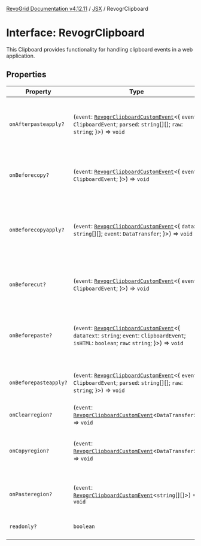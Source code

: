 [RevoGrid Documentation v4.12.11](README.md) / [JSX](Namespace.JSX.md) / RevogrClipboard

# Interface: RevogrClipboard

This Clipboard provides functionality for handling clipboard events in a web application.

## Properties

| Property | Type | Description | Defined in |
| ------ | ------ | ------ | ------ |
| `onAfterpasteapply?` | (`event`: [`RevogrClipboardCustomEvent`](Interface.RevogrClipboardCustomEvent.md)\<\{ `event`: `ClipboardEvent`; `parsed`: `string`[][]; `raw`: `string`; \}\>) => `void` | Paste 4. Fired after paste applied to the grid defaultPrevented - if true, paste will be canceled | [src/components.d.ts:1637](https://github.com/revolist/revogrid/blob/6f8df4eb606fcbd6f32b575f3753800c08ad78f6/src/components.d.ts#L1637) |
| `onBeforecopy?` | (`event`: [`RevogrClipboardCustomEvent`](Interface.RevogrClipboardCustomEvent.md)\<\{ `event`: `ClipboardEvent`; \}\>) => `void` | Copy 1. Fired before copy triggered defaultPrevented - if true, copy will be canceled | [src/components.d.ts:1645](https://github.com/revolist/revogrid/blob/6f8df4eb606fcbd6f32b575f3753800c08ad78f6/src/components.d.ts#L1645) |
| `onBeforecopyapply?` | (`event`: [`RevogrClipboardCustomEvent`](Interface.RevogrClipboardCustomEvent.md)\<\{ `data`: `string`[][]; `event`: `DataTransfer`; \}\>) => `void` | Copy Method 1. Fired before copy applied to the clipboard from outside. defaultPrevented - if true, copy will be canceled | [src/components.d.ts:1651](https://github.com/revolist/revogrid/blob/6f8df4eb606fcbd6f32b575f3753800c08ad78f6/src/components.d.ts#L1651) |
| `onBeforecut?` | (`event`: [`RevogrClipboardCustomEvent`](Interface.RevogrClipboardCustomEvent.md)\<\{ `event`: `ClipboardEvent`; \}\>) => `void` | Cut 1. Fired before cut triggered defaultPrevented - if true, cut will be canceled | [src/components.d.ts:1658](https://github.com/revolist/revogrid/blob/6f8df4eb606fcbd6f32b575f3753800c08ad78f6/src/components.d.ts#L1658) |
| `onBeforepaste?` | (`event`: [`RevogrClipboardCustomEvent`](Interface.RevogrClipboardCustomEvent.md)\<\{ `dataText`: `string`; `event`: `ClipboardEvent`; `isHTML`: `boolean`; `raw`: `string`; \}\>) => `void` | Paste 1. Fired before paste applied to the grid defaultPrevented - if true, paste will be canceled | [src/components.d.ts:1664](https://github.com/revolist/revogrid/blob/6f8df4eb606fcbd6f32b575f3753800c08ad78f6/src/components.d.ts#L1664) |
| `onBeforepasteapply?` | (`event`: [`RevogrClipboardCustomEvent`](Interface.RevogrClipboardCustomEvent.md)\<\{ `event`: `ClipboardEvent`; `parsed`: `string`[][]; `raw`: `string`; \}\>) => `void` | Paste 2. Fired before paste applied to the grid and after data parsed | [src/components.d.ts:1673](https://github.com/revolist/revogrid/blob/6f8df4eb606fcbd6f32b575f3753800c08ad78f6/src/components.d.ts#L1673) |
| `onClearregion?` | (`event`: [`RevogrClipboardCustomEvent`](Interface.RevogrClipboardCustomEvent.md)\<`DataTransfer`\>) => `void` | Cut 2. Clears region when cut is done | [src/components.d.ts:1681](https://github.com/revolist/revogrid/blob/6f8df4eb606fcbd6f32b575f3753800c08ad78f6/src/components.d.ts#L1681) |
| `onCopyregion?` | (`event`: [`RevogrClipboardCustomEvent`](Interface.RevogrClipboardCustomEvent.md)\<`DataTransfer`\>) => `void` | Copy 2. Fired when region copied defaultPrevented - if true, copy will be canceled | [src/components.d.ts:1685](https://github.com/revolist/revogrid/blob/6f8df4eb606fcbd6f32b575f3753800c08ad78f6/src/components.d.ts#L1685) |
| `onPasteregion?` | (`event`: [`RevogrClipboardCustomEvent`](Interface.RevogrClipboardCustomEvent.md)\<`string`[][]\>) => `void` | Paste 3. Internal method. When data region is ready pass it to the top. | [src/components.d.ts:1691](https://github.com/revolist/revogrid/blob/6f8df4eb606fcbd6f32b575f3753800c08ad78f6/src/components.d.ts#L1691) |
| `readonly?` | `boolean` | If readonly mode - disabled Paste event | [src/components.d.ts:1695](https://github.com/revolist/revogrid/blob/6f8df4eb606fcbd6f32b575f3753800c08ad78f6/src/components.d.ts#L1695) |

